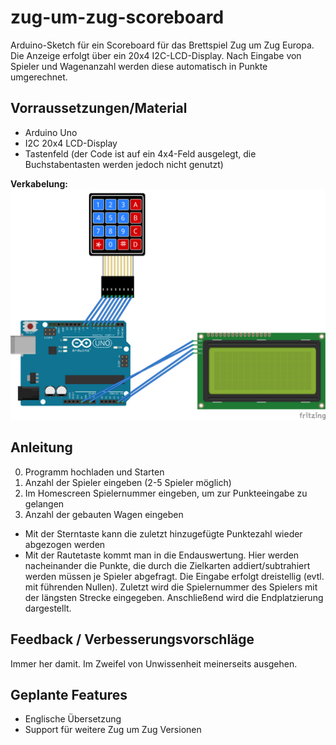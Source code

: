 # zug-um-zug-scoreboard
Arduino-Sketch für ein Scoreboard für das Brettspiel Zug um Zug Europa.
Die Anzeige erfolgt über ein 20x4 I2C-LCD-Display.
Nach Eingabe von Spieler und Wagenanzahl werden diese automatisch in Punkte umgerechnet.


## Vorraussetzungen/Material

* Arduino Uno
* I2C 20x4 LCD-Display
* Tastenfeld (der Code ist auf ein 4x4-Feld ausgelegt, die Buchstabentasten werden jedoch nicht genutzt)

**Verkabelung:** ![layout](https://github.com/Jonaes/zug-um-zug-scoreboard/blob/main/layout.png "Layout")

## Anleitung

0. Programm hochladen und Starten
1. Anzahl der Spieler eingeben (2-5 Spieler möglich)
2. Im Homescreen Spielernummer eingeben, um zur Punkteeingabe zu gelangen
3. Anzahl der gebauten Wagen eingeben

* Mit der Sterntaste kann die zuletzt hinzugefügte Punktezahl wieder abgezogen werden
* Mit der Rautetaste kommt man in die Endauswertung. Hier werden nacheinander die Punkte, die durch die Zielkarten addiert/subtrahiert werden müssen je Spieler abgefragt. Die Eingabe erfolgt dreistellig (evtl. mit führenden Nullen). Zuletzt wird die Spielernummer des Spielers mit der längsten Strecke eingegeben. Anschließend wird die Endplatzierung dargestellt.

## Feedback / Verbesserungsvorschläge
Immer her damit. Im Zweifel von Unwissenheit meinerseits ausgehen.

## Geplante Features
* Englische Übersetzung
* Support für weitere Zug um Zug Versionen
